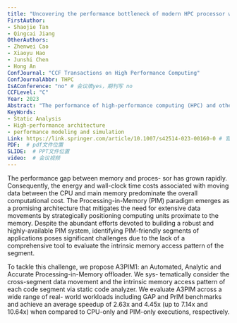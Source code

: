```yaml
---
title: "Uncovering the performance bottleneck of modern HPC processor with static code analyzer: a case study on Kunpeng 920"
FirstAuthor:
- Shaojie Tan
- Qingcai Jiang
OtherAuthors:
- Zhenwei Cao
- Xiaoyu Hao
- Junshi Chen
- Hong An
ConfJournal: "CCF Transactions on High Performance Computing"
ConfJournalAbbr: THPC
IsAConference: "no" # 会议填yes，期刊写 no
CCFLevel: "C" 
Year: 2023
Abstract: "The performance of high-performance computing (HPC) and other real-world applications is becoming unpredictable as the micro-architecture of the modern central processing unit (CPU) turns to be more and more complex. As a consequence, predicting the execution time of a code snippet is notoriously difficult. Basic block throughput predictor is a crucial feature of the static code analyzer. It offers a ubiquitous method for predicting the execution time of a basic block. In this article, we build a workflow to faithfully run, collect and analyze basic blocks from real-world applications. Several static code analyzers are introduced, compared, and optimized to show which one performs better on accuracy and other metrics on a Kunpeng 920 processor. Through extensive experiments, we achieve state-of-the-art 86.7% accuracy in predicting the throughput of all basic blocks. Moreover, we showcase the potential …"
KeyWords:
- Static Analysis
- High-performance architecture
- performance modeling and simulation
Link: https://link.springer.com/article/10.1007/s42514-023-00160-0 # 官网链接 
PDF:  # pdf文件位置
SLIDE:  # PPT文件位置
video:  # 会议视频
---
```


The performance gap between memory and proces-
sor has grown rapidly. Consequently, the energy and wall-clock
time costs associated with moving data between the CPU and
main memory predominate the overall computational cost. The
Processing-in-Memory (PIM) paradigm emerges as a promising
architecture that mitigates the need for extensive data movements
by strategically positioning computing units proximate to the
memory. Despite the abundant efforts devoted to building a
robust and highly-available PIM system, identifying PIM-friendly
segments of applications poses significant challenges due to the
lack of a comprehensive tool to evaluate the intrinsic memory
access pattern of the segment.

To tackle this challenge, we propose A3PIM1: an Automated,
Analytic and Accurate Processing-in-Memory offloader. We sys-
tematically consider the cross-segment data movement and the
intrinsic memory access pattern of each code segment via static
code analyzer. We evaluate A3PIM across a wide range of real-
world workloads including GAP and PrIM benchmarks and
achieve an average speedup of 2.63x and 4.45x (up to 7.14x and
10.64x) when compared to CPU-only and PIM-only executions,
respectively.